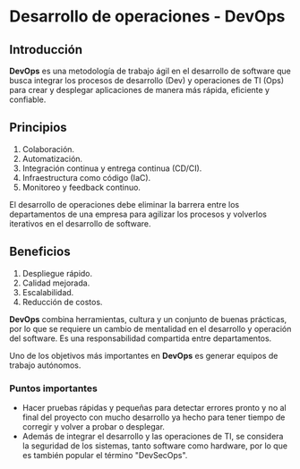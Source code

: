 # Desarrollo de operaciones - DevOps
## Introducción
**DevOps** es una metodología de trabajo ágil en el desarrollo de software que busca integrar los procesos de desarrollo (Dev) y operaciones de TI (Ops) para crear
y desplegar aplicaciones de manera más rápida, eficiente y confiable.
## Principios
1. Colaboración.
2. Automatización.
3. Integración continua y entrega continua (CD/CI).
4. Infraestructura como código (IaC).
5. Monitoreo y feedback continuo.

El desarrollo de operaciones debe eliminar la barrera entre los departamentos de una empresa para agilizar los procesos y volverlos iterativos en el desarrollo de software.
## Beneficios
1. Despliegue rápido.
2. Calidad mejorada.
3. Escalabilidad.
4. Reducción de costos.

**DevOps** combina herramientas, cultura y un conjunto de buenas prácticas, por lo que se requiere un cambio de mentalidad en el desarrollo y operación del software. Es
una responsabilidad compartida entre departamentos.

Uno de los objetivos más importantes en **DevOps** es generar equipos de trabajo autónomos.

### Puntos importantes
* Hacer pruebas rápidas y pequeñas para detectar errores pronto y no al final del proyecto con mucho desarrollo ya hecho para tener tiempo de corregir y volver a probar o desplegar.
* Además de integrar el desarrollo y las operaciones de TI, se considera la seguridad de los sistemas, tanto software como hardware, por lo que es también popular el término "DevSecOps". 
